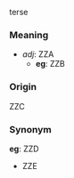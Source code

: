 terse
### Meaning
+ _adj_: ZZA
    + __eg__: ZZB

### Origin

ZZC

### Synonym

__eg__: ZZD

+ ZZE



